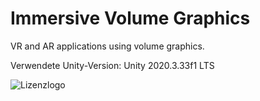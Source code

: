 # Immersive Volume Graphics
VR and AR applications using volume graphics.

Verwendete Unity-Version: Unity 2020.3.33f1 LTS

![Lizenzlogo](https://licensebuttons.net/l/by-nc-sa/3.0/de/88x31.png)









## 


